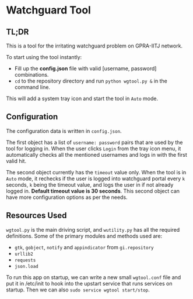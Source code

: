 # Watchguard Tool

## TL;DR

This is a tool for the irritating watchguard problem on GPRA-IITJ network.

To start using the tool instantly:

* Fill up the **config.json** file with valid [username, password] combinations.
* `cd` to the repository directory and run `python wgtool.py &` in the command line.

This will add a system tray icon and start the tool in `Auto` mode.

## Configuration

The configuration data is written in `config.json`.

The first object has a list of `username: password` pairs
that are used by the tool for logging in. When the user clicks `Login` from the tray icon menu, it automatically
checks all the mentioned usernames and logs in with the first valid hit.

The second object currently has the `timeout` value only. When the tool is in `Auto` mode, it rechecks if the user
is logged into watchguard portal every `k` seconds, `k` being the timeout value, and logs the user in if not
already logged in. **Default timeout value is 30 seconds**.
This second object can have more configuration options as per the needs.

## Resources Used

`wgtool.py` is the main driving script, and `wutility.py` has all the required definitions.
Some of the primary modules and methods used are:

* `gtk`, `gobject`, `notify` and `appindicator` from `gi.repository`
* `urllib2`
* `requests`
* `json.load`

To run this app on startup, we can write a new small `wgtool.conf` file and put it in /etc/init to hook
into the upstart service that runs services on startup. Then we can also `sudo service wgtool start/stop`.
